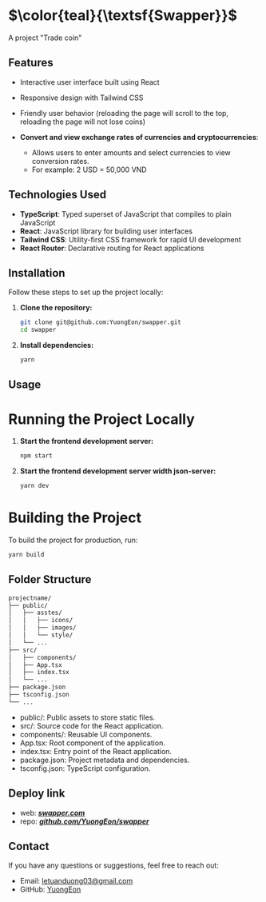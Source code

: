 # $\color{teal}{\textsf{Swapper}}$

A project "Trade coin"

## Features

- Interactive user interface built using React
- Responsive design with Tailwind CSS
- Friendly user behavior (reloading the page will scroll to the top, reloading the page will not lose coins)
- **Convert and view exchange rates of currencies and cryptocurrencies**:

  - Allows users to enter amounts and select currencies to view conversion rates.
  - For example: 2 USD = 50,000 VND

## Technologies Used

- **TypeScript**: Typed superset of JavaScript that compiles to plain JavaScript
- **React**: JavaScript library for building user interfaces
- **Tailwind CSS**: Utility-first CSS framework for rapid UI development
- **React Router**: Declarative routing for React applications

## Installation

Follow these steps to set up the project locally:

1. **Clone the repository:**

   ```bash
   git clone git@github.com:YuongEon/swapper.git
   cd swapper
   ```

2. **Install dependencies:**

   ```bash
   yarn
   ```

## Usage

# Running the Project Locally

1. **Start the frontend development server:**

   ```bash
   npm start
   ```

2. **Start the frontend development server width json-server:**

   ```bash
   yarn dev
   ```

# Building the Project

To build the project for production, run:

```bash
yarn build
```

## Folder Structure

```bash
projectname/
├── public/
│   ├── asstes/
│   │   ├── icons/
│   │   ├── images/
│   │   └── style/
│   └── ...
├── src/
│   ├── components/
│   ├── App.tsx
│   ├── index.tsx
│   └── ...
├── package.json
├── tsconfig.json
└── ...
```

- public/: Public assets to store static files.
- src/: Source code for the React application.
- components/: Reusable UI components.
- App.tsx: Root component of the application.
- index.tsx: Entry point of the React application.
- package.json: Project metadata and dependencies.
- tsconfig.json: TypeScript configuration.

## Deploy link

- web: **_[swapper.com](https://swapper-ljqztzus8-duong-mach-projects.vercel.app/)_**
- repo: **_[github.com/YuongEon/swapper](https://github.com/YuongEon/swapper)_**


## Contact

If you have any questions or suggestions, feel free to reach out:

- Email: [letuanduong03@gmail.com](letuanduong03@gmail.com)
- GitHub: [YuongEon](https://github.com/YuongEon)
